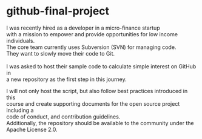 # github-final-project

I was recently hired as a developer in a micro-finance startup <br>
with a mission to empower and provide opportunities for low income individuals.<br>
The core team currently uses Subversion (SVN) for managing code. <br>
They want to slowly move their code to Git. <br><br>
I was asked to host their sample code to calculate simple interest on GitHub in <br>
a new repository as the first step in this journey. <br>

I will not only host the script, but also follow best practices introduced in this <br>
course and create supporting documents for the open source project including a <br>
code of conduct, and contribution guidelines.<br>
Additionally, the repository should be available to the community under the Apache License 2.0.
